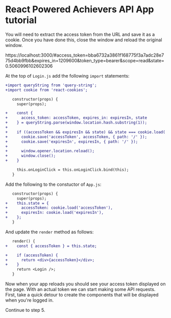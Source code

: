 # React Powered Achievers API App tutorial

You will need to extract the access token from the URL and save it as a cookie. Once you have done this, close the window and reload the original window.

https://localhost:3000/#access_token=bba6732a3861f168775f3a7adc28e775d4bb9fbb&expires_in=1209600&token_type=bearer&scope=read&state=0.5060996102602306

At the top of `Login.js` add the following `import` statements:

```diff
+import queryString from 'query-string';
+import cookie from 'react-cookies';
```

```diff
   constructor(props) {
     super(props);

+    const {
+      access_token: accessToken, expires_in: expiresIn, state
+    } = queryString.parse(window.location.hash.substring(1));
+
+    if ((accessToken && expiresIn && state) && state === cookie.load('state')) {
+      cookie.save('accessToken', accessToken, { path: '/' });
+      cookie.save('expiresIn', expiresIn, { path: '/' });
+
+      window.opener.location.reload();
+      window.close();
+    }

     this.onLoginClick = this.onLoginClick.bind(this);
   }
```

Add the following to the constuctor of `App.js`:

```diff
   constructor(props) {
     super(props);
+    this.state = {
+      accessToken: cookie.load('accessToken'),
+      expiresIn: cookie.load('expiresIn'),
+    };
   }
```

And update the `render` method as follows:

```diff
   render() {
+    const { accessToken } = this.state;

+    if (accessToken) {
+      return <div>{accessToken}</div>;
+    } 
     return <Login />;
   }
```

Now when your app reloads you should see your access token displayed on the page. With an actual token we can start making some API requests. First, take a quick detour to create the components that will be displayed when you're logged in.

Continue to step 5.
